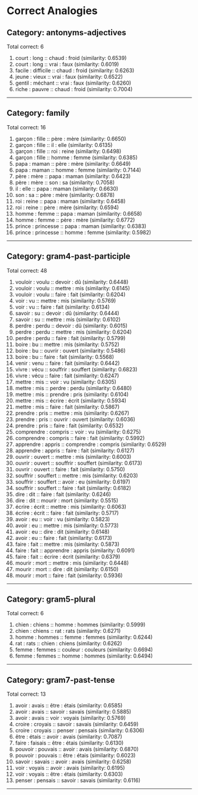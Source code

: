 # Correct Analogies

## Category: antonyms-adjectives
Total correct: 6

1. court : long :: chaud : froid (similarity: 0.6539)
2. court : long :: vrai : faux (similarity: 0.6019)
3. facile : difficile :: chaud : froid (similarity: 0.6263)
4. jeune : vieux :: vrai : faux (similarity: 0.6522)
5. gentil : méchant :: vrai : faux (similarity: 0.6260)
6. riche : pauvre :: chaud : froid (similarity: 0.7004)

--------------------------------------------------

## Category: family
Total correct: 16

1. garçon : fille :: père : mère (similarity: 0.6650)
2. garçon : fille :: il : elle (similarity: 0.6135)
3. garçon : fille :: roi : reine (similarity: 0.6498)
4. garçon : fille :: homme : femme (similarity: 0.6385)
5. papa : maman :: père : mère (similarity: 0.6649)
6. papa : maman :: homme : femme (similarity: 0.7144)
7. père : mère :: papa : maman (similarity: 0.6423)
8. père : mère :: son : sa (similarity: 0.7058)
9. il : elle :: papa : maman (similarity: 0.6630)
10. son : sa :: père : mère (similarity: 0.6878)
11. roi : reine :: papa : maman (similarity: 0.6458)
12. roi : reine :: père : mère (similarity: 0.6594)
13. homme : femme :: papa : maman (similarity: 0.6658)
14. homme : femme :: père : mère (similarity: 0.6772)
15. prince : princesse :: papa : maman (similarity: 0.6383)
16. prince : princesse :: homme : femme (similarity: 0.5982)

--------------------------------------------------

## Category: gram4-past-participle
Total correct: 48

1. vouloir : voulu :: devoir : dû (similarity: 0.6448)
2. vouloir : voulu :: mettre : mis (similarity: 0.6145)
3. vouloir : voulu :: faire : fait (similarity: 0.6204)
4. voir : vu :: mettre : mis (similarity: 0.5769)
5. voir : vu :: faire : fait (similarity: 0.6134)
6. savoir : su :: devoir : dû (similarity: 0.6444)
7. savoir : su :: mettre : mis (similarity: 0.6102)
8. perdre : perdu :: devoir : dû (similarity: 0.6015)
9. perdre : perdu :: mettre : mis (similarity: 0.6204)
10. perdre : perdu :: faire : fait (similarity: 0.5799)
11. boire : bu :: mettre : mis (similarity: 0.5752)
12. boire : bu :: ouvrir : ouvert (similarity: 0.5486)
13. boire : bu :: faire : fait (similarity: 0.5568)
14. venir : venu :: faire : fait (similarity: 0.6442)
15. vivre : vécu :: souffrir : souffert (similarity: 0.6823)
16. vivre : vécu :: faire : fait (similarity: 0.6247)
17. mettre : mis :: voir : vu (similarity: 0.6305)
18. mettre : mis :: perdre : perdu (similarity: 0.6480)
19. mettre : mis :: prendre : pris (similarity: 0.6104)
20. mettre : mis :: écrire : écrit (similarity: 0.5934)
21. mettre : mis :: faire : fait (similarity: 0.5867)
22. prendre : pris :: mettre : mis (similarity: 0.6267)
23. prendre : pris :: ouvrir : ouvert (similarity: 0.6036)
24. prendre : pris :: faire : fait (similarity: 0.6532)
25. comprendre : compris :: voir : vu (similarity: 0.6275)
26. comprendre : compris :: faire : fait (similarity: 0.5992)
27. apprendre : appris :: comprendre : compris (similarity: 0.6529)
28. apprendre : appris :: faire : fait (similarity: 0.6127)
29. ouvrir : ouvert :: mettre : mis (similarity: 0.6003)
30. ouvrir : ouvert :: souffrir : souffert (similarity: 0.6173)
31. ouvrir : ouvert :: faire : fait (similarity: 0.5750)
32. souffrir : souffert :: mettre : mis (similarity: 0.6203)
33. souffrir : souffert :: avoir : eu (similarity: 0.6197)
34. souffrir : souffert :: faire : fait (similarity: 0.6182)
35. dire : dit :: faire : fait (similarity: 0.6246)
36. dire : dit :: mourir : mort (similarity: 0.5515)
37. écrire : écrit :: mettre : mis (similarity: 0.6063)
38. écrire : écrit :: faire : fait (similarity: 0.5717)
39. avoir : eu :: voir : vu (similarity: 0.5823)
40. avoir : eu :: mettre : mis (similarity: 0.5773)
41. avoir : eu :: dire : dit (similarity: 0.6148)
42. avoir : eu :: faire : fait (similarity: 0.6173)
43. faire : fait :: mettre : mis (similarity: 0.5873)
44. faire : fait :: apprendre : appris (similarity: 0.6091)
45. faire : fait :: écrire : écrit (similarity: 0.6379)
46. mourir : mort :: mettre : mis (similarity: 0.6448)
47. mourir : mort :: dire : dit (similarity: 0.6150)
48. mourir : mort :: faire : fait (similarity: 0.5936)

--------------------------------------------------

## Category: gram5-plural
Total correct: 6

1. chien : chiens :: homme : hommes (similarity: 0.5999)
2. chien : chiens :: rat : rats (similarity: 0.6271)
3. homme : hommes :: femme : femmes (similarity: 0.6244)
4. rat : rats :: chien : chiens (similarity: 0.6262)
5. femme : femmes :: couleur : couleurs (similarity: 0.6694)
6. femme : femmes :: homme : hommes (similarity: 0.6494)

--------------------------------------------------

## Category: gram7-past-tense
Total correct: 13

1. avoir : avais :: être : étais (similarity: 0.6585)
2. avoir : avais :: savoir : savais (similarity: 0.5885)
3. avoir : avais :: voir : voyais (similarity: 0.5769)
4. croire : croyais :: savoir : savais (similarity: 0.6459)
5. croire : croyais :: penser : pensais (similarity: 0.6306)
6. être : étais :: avoir : avais (similarity: 0.7087)
7. faire : faisais :: être : étais (similarity: 0.6130)
8. pouvoir : pouvais :: avoir : avais (similarity: 0.6870)
9. pouvoir : pouvais :: être : étais (similarity: 0.6023)
10. savoir : savais :: avoir : avais (similarity: 0.6258)
11. voir : voyais :: avoir : avais (similarity: 0.6195)
12. voir : voyais :: être : étais (similarity: 0.6303)
13. penser : pensais :: savoir : savais (similarity: 0.6116)

--------------------------------------------------

